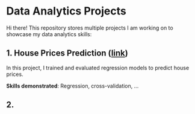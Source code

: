 # Data Analytics Projects
Hi there! This repository stores multiple projects I am working on to showcase my data analytics skills:

## 1. House Prices Prediction ([link](https://github.com/maximilian-ho/Data-Analytics-Projects/blob/main/House%20Prices%20Prediction/house-prices-prediction.ipynb))
In this project, I trained and evaluated regression models to predict house prices.

**Skills demonstrated**: Regression, cross-validation, ...

## 2. 

